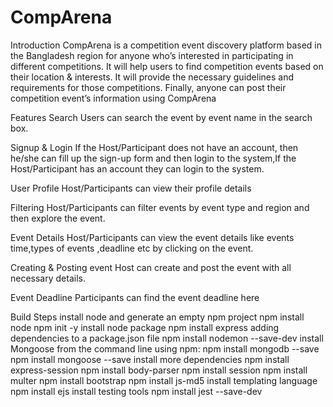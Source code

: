 # CompArena
Introduction
CompArena is a competition event discovery platform based in the Bangladesh region for anyone who’s interested in participating in different competitions.  It will help users to find competition events based on their location & interests. It will provide the necessary guidelines and requirements for those competitions. Finally, anyone can post their competition event’s information using CompArena

Features
Search
Users can search the event by event name in the search box.

Signup & Login
If the Host/Participant does not have an account, then he/she can fill up the sign-up form and then login to the system,If the Host/Participant has an account they can login to the system.

User Profile
Host/Participants can view their profile details

Filtering
Host/Participants can filter events by event type and region and then explore the event.

Event Details
Host/Participants can view the event details like events time,types of events ,deadline etc by clicking on the event.

Creating & Posting event
Host can create and post the event with all necessary details.

Event Deadline
Participants can find the event deadline here

Build Steps
install node and generate an empty npm project
npm install node 
npm init -y
install node package
npm install express
adding dependencies to a package.json file
npm install nodemon --save-dev
install Mongoose from the command line using npm:
npm install mongodb --save
npm install mongoose --save
install more dependencies
npm install express-session
npm install body-parser
npm install session
npm install multer
npm install bootstrap
npm install js-md5
install templating language
npm install ejs
install testing tools
npm install jest --save-dev
